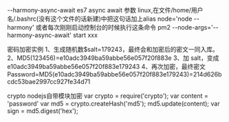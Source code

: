 
--harmony-async-await es7 async await 参数
linux,在文件/home/用户名/.bashrc(没有这个文件的话新建)中把这句话加上alias node='node --harmony'
或者每次刚刚启动控制台的时候执行这条命令
pm2 --node-args='--harmony-async-await' start xxx

密码加密实例
1、生成随机数$salt=179243，最终会和加密后的密文一同入库。
2、MD5(123456)=e10adc3949ba59abbe56e057f20f883e
3、加 salt，变成e10adc3949ba59abbe56e057f20f883e179243
4、再次加密，最终密文Password=MD5(e10adc3949ba59abbe56e057f20f883e179243)=214d626bcdc53bae2997cc927fe34d71

crypto nodejs自带模块加密
var crypto = require('crypto');
var content = 'password'
var md5 = crypto.createHash('md5');
md5.update(content);
var sign = md5.digest('hex');